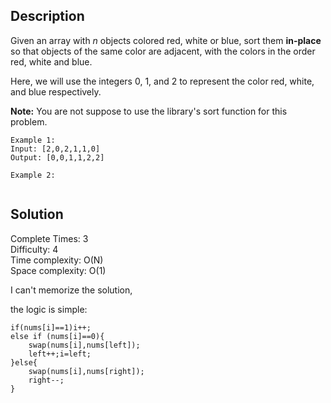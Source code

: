 ## Description 

Given an array with *n* objects colored red, white or blue, sort them **in-place** so that objects of the same color are adjacent, with the colors in the order red, white and blue.

Here, we will use the integers 0, 1, and 2 to represent the color red, white, and blue respectively.

**Note:** You are not suppose to use the library's sort function for this problem.

````
Example 1:
Input: [2,0,2,1,1,0]
Output: [0,0,1,1,2,2]

````
````
Example 2:


````
## Solution
Complete Times:  3<br/>
Difficulty:  4<br/>
Time complexity: O(N)<br/>
Space complexity: O(1)<br/>

I can't memorize the solution,

the logic is simple:

```
if(nums[i]==1)i++;
else if (nums[i]==0){
	swap(nums[i],nums[left]);
	left++;i=left;
}else{
	swap(nums[i],nums[right]);
	right--;
}
```


